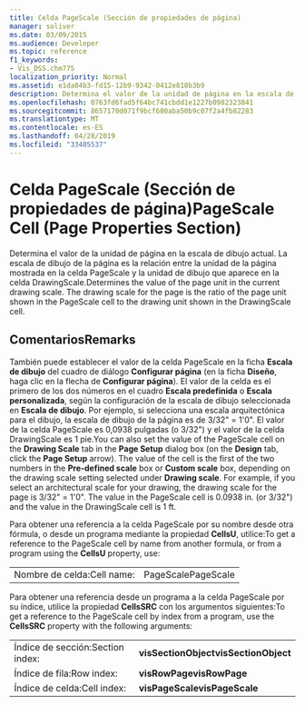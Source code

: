 ```yaml
---
title: Celda PageScale (Sección de propiedades de página)
manager: soliver
ms.date: 03/09/2015
ms.audience: Developer
ms.topic: reference
f1_keywords:
- Vis_DSS.chm775
localization_priority: Normal
ms.assetid: e1da84b3-fd15-12b9-9342-0412e818b3b9
description: Determina el valor de la unidad de página en la escala de dibujo actual. La escala de dibujo de la página es la relación entre la unidad de la página mostrada en la celda PageScale y la unidad de dibujo que aparece en la celda DrawingScale.
ms.openlocfilehash: 0763fd6fad5f64bc741cbdd1e1227b0982323841
ms.sourcegitcommit: 8657170d071f9bcf680aba50b9c07f2a4fb82283
ms.translationtype: MT
ms.contentlocale: es-ES
ms.lasthandoff: 04/28/2019
ms.locfileid: "33405537"
---
```

# <a name="pagescale-cell-page-properties-section"></a><span data-ttu-id="5158d-104">Celda PageScale (Sección de propiedades de página)</span><span class="sxs-lookup"><span data-stu-id="5158d-104">PageScale Cell (Page Properties Section)</span></span>

<span data-ttu-id="5158d-p102">Determina el valor de la unidad de página en la escala de dibujo actual. La escala de dibujo de la página es la relación entre la unidad de la página mostrada en la celda PageScale y la unidad de dibujo que aparece en la celda DrawingScale.</span><span class="sxs-lookup"><span data-stu-id="5158d-p102">Determines the value of the page unit in the current drawing scale. The drawing scale for the page is the ratio of the page unit shown in the PageScale cell to the drawing unit shown in the DrawingScale cell.</span></span>
  
## <a name="remarks"></a><span data-ttu-id="5158d-107">Comentarios</span><span class="sxs-lookup"><span data-stu-id="5158d-107">Remarks</span></span>

<span data-ttu-id="5158d-p103">También puede establecer el valor de la celda PageScale en la ficha **Escala de dibujo** del cuadro de diálogo **Configurar página** (en la ficha **Diseño**, haga clic en la flecha de **Configurar página**). El valor de la celda es el primero de los dos números en el cuadro **Escala predefinida** o **Escala personalizada**, según la configuración de la escala de dibujo seleccionada en **Escala de dibujo**. Por ejemplo, si selecciona una escala arquitectónica para el dibujo, la escala de dibujo de la página es de 3/32" = 1'0". El valor de la celda PageScale es 0,0938 pulgadas (o 3/32") y el valor de la celda DrawingScale es 1 pie.</span><span class="sxs-lookup"><span data-stu-id="5158d-p103">You can also set the value of the PageScale cell on the **Drawing Scale** tab in the **Page Setup** dialog box (on the **Design** tab, click the **Page Setup** arrow). The value of the cell is the first of the two numbers in the **Pre-defined scale** box or **Custom scale** box, depending on the drawing scale setting selected under **Drawing scale**. For example, if you select an architectural scale for your drawing, the drawing scale for the page is 3/32" = 1'0". The value in the PageScale cell is 0.0938 in. (or 3/32") and the value in the DrawingScale cell is 1 ft.</span></span>
  
<span data-ttu-id="5158d-113">Para obtener una referencia a la celda PageScale por su nombre desde otra fórmula, o desde un programa mediante la propiedad **CellsU**, utilice:</span><span class="sxs-lookup"><span data-stu-id="5158d-113">To get a reference to the PageScale cell by name from another formula, or from a program using the **CellsU** property, use:</span></span> 
  
|||
|:-----|:-----|
|<span data-ttu-id="5158d-114">Nombre de celda:</span><span class="sxs-lookup"><span data-stu-id="5158d-114">Cell name:</span></span>  <br/> |<span data-ttu-id="5158d-115">PageScale</span><span class="sxs-lookup"><span data-stu-id="5158d-115">PageScale</span></span>  <br/> |
   
<span data-ttu-id="5158d-116">Para obtener una referencia desde un programa a la celda PageScale por su índice, utilice la propiedad **CellsSRC** con los argumentos siguientes:</span><span class="sxs-lookup"><span data-stu-id="5158d-116">To get a reference to the PageScale cell by index from a program, use the **CellsSRC** property with the following arguments:</span></span> 
  
|||
|:-----|:-----|
|<span data-ttu-id="5158d-117">Índice de sección:</span><span class="sxs-lookup"><span data-stu-id="5158d-117">Section index:</span></span>  <br/> |<span data-ttu-id="5158d-118">**visSectionObject**</span><span class="sxs-lookup"><span data-stu-id="5158d-118">**visSectionObject**</span></span> <br/> |
|<span data-ttu-id="5158d-119">Índice de fila:</span><span class="sxs-lookup"><span data-stu-id="5158d-119">Row index:</span></span>  <br/> |<span data-ttu-id="5158d-120">**visRowPage**</span><span class="sxs-lookup"><span data-stu-id="5158d-120">**visRowPage**</span></span> <br/> |
|<span data-ttu-id="5158d-121">Índice de celda:</span><span class="sxs-lookup"><span data-stu-id="5158d-121">Cell index:</span></span>  <br/> |<span data-ttu-id="5158d-122">**visPageScale**</span><span class="sxs-lookup"><span data-stu-id="5158d-122">**visPageScale**</span></span> <br/> |
   

